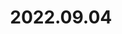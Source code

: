 ---
layout: post
title: 2022.09.04
image: 
  path: /assets/img/2022.yosemite.jpeg
description: >
   Yosemite National Park, yosemite, U.S. with Dong-geon Lee, Dr. Na-Yeon Shin, and Dr. Kyung Min Noh
sitemap: false
---